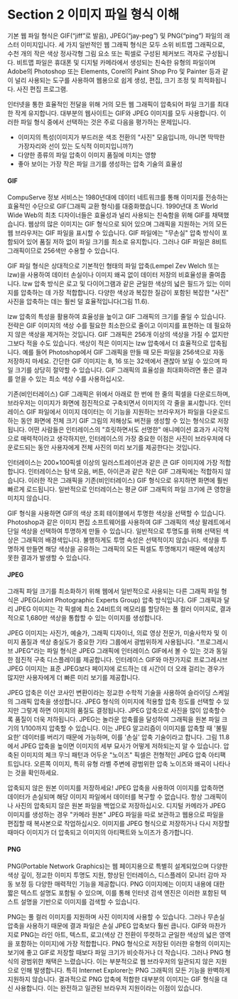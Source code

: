 # Section 2 이미지 파일 형식 이해

기본 웹 파일 형식은 GIF(“jiff”로 발음), JPEG(“jay-peg”) 및 PNG(“ping”) 파일의 래스터 이미지입니다. 세 가지 일반적인 웹 그래픽 형식은 모두 소위 비트맵 그래픽으로, 수천 개의 작은 색상 정사각형 그림 요소 또는 픽셀로 구성된 체커보드 격자로 구성됩니다. 비트맵 파일은 휴대폰 및 디지털 카메라에서 생성되는 친숙한 유형의 파일이며 Adobe의 Photoshop 또는 Elements, Corel의 Paint Shop Pro 및 Painter 등과 같이 널리 사용되는 도구를 사용하여 웹용으로 쉽게 생성, 편집, 크기 조정 및 최적화됩니다. 사진 편집 프로그램.

인터넷을 통한 효율적인 전달을 위해 거의 모든 웹 그래픽이 압축되어 파일 크기를 최대한 작게 유지합니다. 대부분의 웹사이트는 GIF와 JPEG 이미지를 모두 사용합니다. 이러한 파일 형식 중에서 선택하는 것은 주로 다음을 평가하는 문제입니다.

- 이미지의 특성(이미지가 부드러운 색조 전환의 "사진" 모음입니까, 아니면 딱딱한 가장자리와 선이 있는 도식적 이미지입니까?)
- 다양한 종류의 파일 압축이 이미지 품질에 미치는 영향
- 좋아 보이는 가장 작은 파일 크기를 생성하는 압축 기술의 효율성

#### GIF

CompuServe 정보 서비스는 1980년대에 데이터 네트워크를 통해 이미지를 전송하는 효율적인 수단으로 GIF(그래픽 교환 형식)를 대중화했습니다. 1990년대 초 World Wide Web의 최초 디자이너들은 효율성과 널리 사용되는 친숙함을 위해 GIF를 채택했습니다. 웹상의 많은 이미지는 GIF 형식으로 되어 있으며 그래픽을 지원하는 거의 모든 웹 브라우저는 GIF 파일을 표시할 수 있습니다. GIF 파일에는 "무손실" 압축 방식이 포함되어 있어 품질 저하 없이 파일 크기를 최소로 유지합니다. 그러나 GIF 파일은 8비트 그래픽이므로 256색만 수용할 수 있습니다.

GIF 파일 형식은 상대적으로 기본적인 형태의 파일 압축(Lempel Zev Welch 또는 lzw)을 사용하여 데이터 손실이나 이미지 왜곡 없이 데이터 저장의 비효율성을 줄여줍니다. lzw 압축 방식은 로고 및 다이어그램과 같은 균일한 색상의 넓은 필드가 있는 이미지를 압축하는 데 가장 적합합니다. 다양한 색상과 복잡한 질감이 포함된 복잡한 "사진" 사진을 압축하는 데는 훨씬 덜 효율적입니다(그림 11.6).

lzw 압축의 특성을 활용하여 효율성을 높이고 GIF 그래픽의 크기를 줄일 수 있습니다. 전략은 GIF 이미지의 색상 수를 필요한 최소한으로 줄이고 이미지를 표현하는 데 필요하지 않은 색상을 제거하는 것입니다. GIF 그래픽은 256개 이상의 색상을 가질 수 없지만 그보다 적을 수도 있습니다. 색상이 적은 이미지는 lzw 압축에서 더 효율적으로 압축됩니다. 예를 들어 Photoshop에서 GIF 그래픽을 만들 때 모든 파일을 256색으로 자동 저장하지 마세요. 간단한 GIF 이미지는 8, 16 또는 32색에서 괜찮아 보일 수 있으며 파일 크기를 상당히 절약할 수 있습니다. GIF 그래픽의 효율성을 최대화하려면 좋은 결과를 얻을 수 있는 최소 색상 수를 사용하십시오.

기존(비인터레이스) GIF 그래픽은 위에서 아래로 한 번에 한 줄의 픽셀을 다운로드하며, 브라우저는 이미지가 화면에 점진적으로 구축되면서 이미지의 각 줄을 표시합니다. 인터레이스 GIF 파일에서 이미지 데이터는 이 기능을 지원하는 브라우저가 파일을 다운로드하는 동안 화면에 전체 크기 GIF 그림의 저해상도 버전을 생성할 수 있는 형식으로 저장됩니다. 어떤 사람들은 인터레이스의 "흐릿하면서도 선명한" 애니메이션 효과가 시각적으로 매력적이라고 ​​생각하지만, 인터레이스의 가장 중요한 이점은 사진이 브라우저에 다운로드되는 동안 사용자에게 전체 사진의 미리 보기를 제공한다는 것입니다.

인터레이스는 200×100픽셀 이상의 일러스트레이션과 같은 큰 GIF 이미지에 가장 적합합니다. 인터레이스는 탐색 모음, 버튼, 아이콘과 같은 작은 GIF 그래픽에는 적합하지 않습니다. 이러한 작은 그래픽을 기존(비인터레이스) GIF 형식으로 유지하면 화면에 훨씬 빠르게 로드됩니다. 일반적으로 인터레이스는 평균 GIF 그래픽의 파일 크기에 큰 영향을 미치지 않습니다.

GIF 형식을 사용하면 GIF의 색상 조회 테이블에서 투명한 색상을 선택할 수 있습니다. Photoshop과 같은 이미지 편집 소프트웨어를 사용하여 GIF 그래픽의 색상 팔레트에서 단일 색상을 선택하여 투명하게 만들 수 있습니다. 일반적으로 투명도를 위해 선택된 색상은 그래픽의 배경색입니다. 불행하게도 투명 속성은 선택적이지 않습니다. 색상을 투명하게 만들면 해당 색상을 공유하는 그래픽의 모든 픽셀도 투명해지기 때문에 예상치 못한 결과가 발생할 수 있습니다.

#### JPEG

그래픽 파일 크기를 최소화하기 위해 웹에서 일반적으로 사용되는 다른 그래픽 파일 형식은 JPEG(Joint Photographic Experts Group) 압축 방식입니다. GIF 그래픽과 달리 JPEG 이미지는 각 픽셀에 최소 24비트의 메모리를 할당하는 풀 컬러 이미지로, 결과적으로 1,680만 색상을 통합할 수 있는 이미지를 생성합니다.

JPEG 이미지는 사진가, 예술가, 그래픽 디자이너, 의료 영상 전문가, 미술사학자 및 이미지 품질과 색상 충실도가 중요한 기타 그룹에서 광범위하게 사용됩니다. "프로그레시브 JPEG"라는 파일 형식은 JPEG 그래픽에 인터레이스 GIF에서 볼 수 있는 것과 동일한 점진적 구축 디스플레이를 제공합니다. 인터레이스 GIF와 마찬가지로 프로그레시브 JPEG 이미지는 표준 JPEG보다 페이지에 로드하는 데 시간이 더 오래 걸리는 경우가 많지만 사용자에게 더 빠른 미리 보기를 제공합니다.

JPEG 압축은 이산 코사인 변환이라는 정교한 수학적 기술을 사용하여 슬라이딩 스케일의 그래픽 압축을 생성합니다. JPEG 형식의 이미지에 적용할 압축 정도를 선택할 수 있지만 그렇게 하면 이미지의 품질도 결정됩니다. JPEG 압축으로 사진을 많이 압축할수록 품질이 더욱 저하됩니다. JPEG는 놀라운 압축률을 달성하여 그래픽을 원본 파일 크기의 1/100까지 압축할 수 있습니다. 이는 JPEG 알고리즘이 이미지를 압축할 때 '불필요한' 데이터를 버리기 때문에 가능하며, 이를 '손실' 압축 기술이라고 합니다. 그림 11.8에서 JPEG 압축을 높이면 이미지의 세부 묘사가 어떻게 저하되는지 알 수 있습니다. 압축된 이미지의 체크 무늬 패턴과 어두운 "노이즈" 픽셀은 전형적인 JPEG 압축 아티팩트입니다. 오른쪽 이미지, 특히 유형 라벨 주변에 광범위한 압축 노이즈와 왜곡이 나타나는 것을 확인하세요.

압축되지 않은 원본 이미지를 저장하세요! JPEG 압축을 사용하여 이미지를 압축하면 데이터가 손실되며 해당 이미지 파일에서 데이터를 복구할 수 없습니다. 항상 그래픽이나 사진의 압축되지 않은 원본 파일을 백업으로 저장하십시오. 디지털 카메라가 JPEG 이미지를 생성하는 경우 "카메라 원본" JPEG 파일을 따로 보관하고 웹용으로 파일을 편집할 때 복사본으로 작업하십시오. 이미지를 JPEG 형식으로 저장하거나 다시 저장할 때마다 이미지가 더 압축되고 이미지의 아티팩트와 노이즈가 증가합니다.

#### PNG

PNG(Portable Network Graphics)는 웹 페이지용으로 특별히 설계되었으며 다양한 색상 깊이, 정교한 이미지 투명도 지원, 향상된 인터레이스, 디스플레이 모니터 감마 자동 보정 등 다양한 매력적인 기능을 제공합니다. PNG 이미지에는 이미지 내용에 대한 짧은 텍스트 설명도 포함될 수 있으며, 이를 통해 인터넷 검색 엔진은 이러한 포함된 텍스트 설명을 기반으로 이미지를 검색할 수 있습니다.

PNG는 풀 컬러 이미지를 지원하며 사진 이미지에 사용할 수 있습니다. 그러나 무손실 압축을 사용하기 때문에 결과 파일은 손실 JPEG 압축보다 훨씬 큽니다. GIF와 마찬가지로 PNG는 라인 아트, 텍스트, 로고(색상 간 전환이 뚜렷하고 균일한 색상의 넓은 영역을 포함하는 이미지)에 가장 적합합니다. PNG 형식으로 저장된 이러한 유형의 이미지는 보기에 좋고 GIF로 저장할 때보다 파일 크기가 비슷하거나 더 작습니다. 그러나 PNG 형식의 광범위한 채택은 느렸습니다. 이는 부분적으로 웹 브라우저의 일관되지 않은 지원으로 인해 발생합니다. 특히 Internet Explorer는 PNG 그래픽의 모든 기능을 완벽하게 지원하지 않습니다. 결과적으로 PNG 압축에 적합한 대부분의 이미지는 GIF 형식을 대신 사용합니다. 이는 완전하고 일관된 브라우저 지원이라는 이점이 있습니다.
